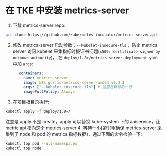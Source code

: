 # 在 TKE 中安装 metrics-server

1. 下载 metrics-server repo:
``` bash
git clone https://github.com/kubernetes-incubator/metrics-server.git
```
2. 修改 metrics-server 启动参数：`--kubelet-insecure-tls` ，防止 metrics server 访问 kubelet 采集指标时报证书问题(`x509: certificate signed by unknown authority`)， 在 `deploy/1.8+/metrics-server-deployment.yaml` 中加 `args`:
``` yaml
      containers:
      - name: metrics-server
        image: k8s.gcr.io/metrics-server-amd64:v0.3.1
        args: ["--kubelet-insecure-tls"] # 这里是新增的一行
        imagePullPolicy: Always
```
3. 在项目根目录执行:
``` bash
kubectl apply -f deploy/1.8+/
```
注意是 apply 不是 create，apply 可以替换 kube-system 下的 apiservice，让 metric api 指向这个 metrics-server
4. 等待一小段时间(确保 metrics-server 采集到了 node 和 pod 的 metrics 指标数据)，通过下面的命令检验一下:
``` bash
kubectl top pod --all-namespaces
kubectl top node
```